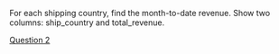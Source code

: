For each shipping country, find the month-to-date revenue. Show two columns: ship_country and total_revenue.

[Question 2](https://learnsql.com/course/sql-revenue-trend-analysis/total-revenue/summary/question-2)
